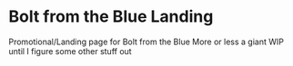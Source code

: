 # Bolt from the Blue Landing
Promotional/Landing page for Bolt from the Blue
More or less a giant WIP until I figure some other stuff out
